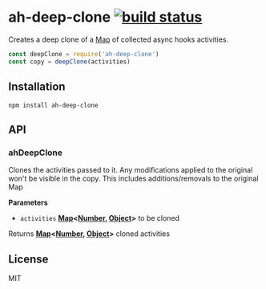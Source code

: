# ah-deep-clone [![build status](https://secure.travis-ci.org/nodesource/ah-deep-clone.png)](http://travis-ci.org/nodesource/ah-deep-clone)

Creates a deep clone of a [Map](https://developer.mozilla.org/en-US/docs/Web/JavaScript/Reference/Global_Objects/Map) of collected async hooks activities.

```js
const deepClone = require('ah-deep-clone')
const copy = deepClone(activities)
```

## Installation

    npm install ah-deep-clone

## API

<!-- Generated by documentation.js. Update this documentation by updating the source code. -->

### ahDeepClone

Clones the activities passed to it.
Any modifications applied to the original won't be visible in the copy.
This includes additions/removals to the original Map

**Parameters**

-   `activities` **[Map](https://developer.mozilla.org/en-US/docs/Web/JavaScript/Reference/Global_Objects/Map)&lt;[Number](https://developer.mozilla.org/en-US/docs/Web/JavaScript/Reference/Global_Objects/Number), [Object](https://developer.mozilla.org/en-US/docs/Web/JavaScript/Reference/Global_Objects/Object)>** to be cloned

Returns **[Map](https://developer.mozilla.org/en-US/docs/Web/JavaScript/Reference/Global_Objects/Map)&lt;[Number](https://developer.mozilla.org/en-US/docs/Web/JavaScript/Reference/Global_Objects/Number), [Object](https://developer.mozilla.org/en-US/docs/Web/JavaScript/Reference/Global_Objects/Object)>** cloned activities

## License

MIT
